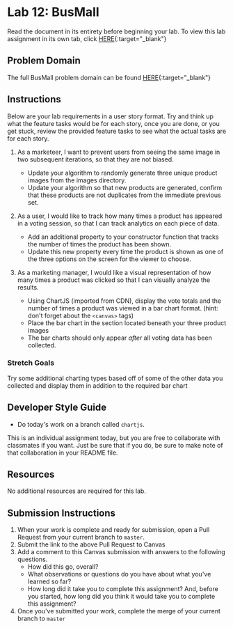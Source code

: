  # Lab 12: BusMall

Read the document in its entirety before beginning your lab. To view this lab assignment in its own tab, click [HERE](https://codefellows.github.io/code-201-guide/curriculum/class-12/lab/){:target="_blank"}

## Problem Domain

The full BusMall problem domain can be found [HERE](https://codefellows.github.io/code-201-guide/curriculum/class-11/lab/){:target="_blank"} 

## Instructions

Below are your lab requirements in a user story format. Try and think up what the feature tasks would be for each story, once you are done, or you get stuck, review the provided feature tasks to see what the actual tasks are for each story.

1. As a marketeer, I want to prevent users from seeing the same image in two subsequent iterations, so that they are not biased. 
    - Update your algorithm to randomly generate three unique product images from the images directory.
    - Update your algorithm so that new products are generated, confirm that these products are not duplicates from the immediate previous set.

1. As a user, I would like to track how many times a product has appeared in a voting session, so that I can track analytics on each piece of data.
    - Add an additional property to your constructor function that tracks the number of times the product has been shown.
    - Update this new property every time the product is shown as one of the three options on the screen for the viewer to choose.

1. As a marketing manager, I would like a visual representation of how many times a product was clicked so that I can visually analyze the results.

    - Using ChartJS (imported from CDN), display the vote totals and the number of times a product was viewed in a bar chart format. (hint: don't forget about the `<canvas>` tags)
    - Place the bar chart in the section located beneath your three product images
    - The bar charts should only appear *after* all voting data has been collected.

### Stretch Goals

 Try some additional charting types based off of some of the other data you collected and display them in addition to the required bar chart

## Developer Style Guide
- Do today's work on a branch called `chartjs`.

This is an individual assignment today, but you are free to collaborate with classmates if you want. Just be sure that if you do, be sure to make note of that collaboration in your README file.

## Resources
No additional resources are required for this lab.


## Submission Instructions

1. When your work is complete and ready for submission, open a Pull Request from your current branch to `master`.
2. Submit the link to the above Pull Request to Canvas
3. Add a comment to this Canvas submission with answers to the following questions.
    - How did this go, overall?
    - What observations or questions do you have about what you've learned so far?
    - How long did it take you to complete this assignment? And, before you started, how long did you think it would take you to complete this assignment?
4. Once you've submitted your work, complete the merge of your current branch to `master`

